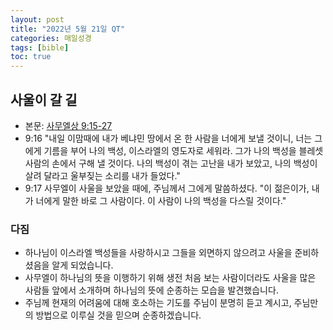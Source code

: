 ```yaml
---
layout: post
title: "2022년 5월 21일 QT"
categories: 매일성경
tags: [bible]
toc: true
---
```


## 사울이 갈 길
- 본문: [사무엘상 9:15-27](https://www.bskorea.or.kr/bible/korbibReadpage.php?version=SAENEW&book=1sa&chap=9&sec=15&cVersion=&fontSize=15px&fontWeight=normal#focus)
- 9:16 "내일 이맘때에 내가 베냐민 땅에서 온 한 사람을 너에게 보낼 것이니, 너는 그에게 기름을 부어 나의 백성, 이스라엘의 영도자로 세워라. 그가 나의 백성을 블레셋 사람의 손에서 구해 낼 것이다. 나의 백성이 겪는 고난을 내가 보았고, 나의 백성이 살려 달라고 울부짖는 소리를 내가 들었다."
- 9:17 사무엘이 사울을 보았을 때에, 주님께서 그에게 말씀하셨다. "이 젊은이가, 내가 너에게 말한 바로 그 사람이다. 이 사람이 나의 백성을 다스릴 것이다."


### 다짐
- 하나님이 이스라엘 백성들을 사랑하시고 그들을 외면하지 않으려고 사울을 준비하셨음을 알게 되었습니다.
- 사무엘이 하나님의 뜻을 이행하기 위해 생전 처음 보는 사람이더라도 사울을 많은 사람들 앞에서 소개하며 하나님의 뜻에 순종하는 모습을 발견했습니다.
- 주님께 현재의 어려움에 대해 호소하는 기도를 주님이 분명히 듣고 계시고, 주님만의 방법으로 이루실 것을 믿으며 순종하겠습니다.
